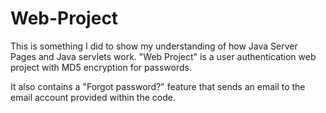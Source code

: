 # Web-Project
This is something I did to show my understanding of how Java Server Pages and Java servlets work. "Web Project" is a user authentication web project with MD5 encryption for passwords. 

It also contains a "Forgot password?" feature that sends an email to the email account provided within the code.
